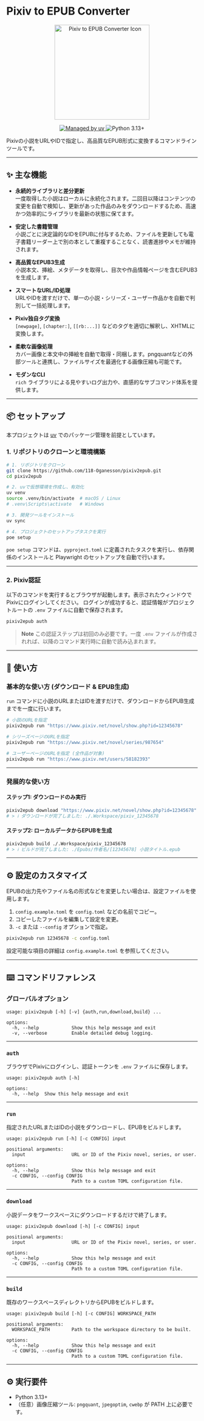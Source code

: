 # Pixiv to EPUB Converter

<!-- markdownlint-disable MD033 -->
<p align="center">
  <img src="./pixiv2epub_icon.svg" alt="Pixiv to EPUB Converter Icon" width="250">
</p>

<p align="center">
  <!-- Badges -->
  <a href="https://github.com/astral-sh/uv">
    <img src="https://img.shields.io/badge/managed%20by-uv-black.svg?style=flat&labelColor=black" alt="Managed by uv">
  </a>
  <img src="https://img.shields.io/badge/python-3.13%2B-blue.svg?style=flat" alt="Python 3.13+">
</p>

Pixivの小説をURLやIDで指定し、高品質なEPUB形式に変換するコマンドラインツールです。

---

## ✨ 主な機能

- **永続的ライブラリと差分更新**  
  一度取得した小説はローカルに永続化されます。二回目以降はコンテンツの変更を自動で検知し、更新があった作品のみをダウンロードするため、高速かつ効率的にライブラリを最新の状態に保てます。

- **安定した書籍管理**  
  小説ごとに決定論的なIDをEPUBに付与するため、ファイルを更新しても電子書籍リーダー上で別の本として重複することなく、読書進捗やメモが維持されます。

- **高品質なEPUB3生成**  
  小説本文、挿絵、メタデータを取得し、目次や作品情報ページを含むEPUB3を生成します。

- **スマートなURL/ID処理**  
  URLやIDを渡すだけで、単一の小説・シリーズ・ユーザー作品かを自動で判別して一括処理します。

- **Pixiv独自タグ変換**  
  `[newpage]`, `[chapter:]`, `[[rb:...]]` などのタグを適切に解釈し、XHTMLに変換します。

- **柔軟な画像処理**  
  カバー画像と本文中の挿絵を自動で取得・同梱します。pngquantなどの外部ツールと連携し、ファイルサイズを最適化する画像圧縮も可能です。

- **モダンなCLI**  
  `rich` ライブラリによる見やすいログ出力や、直感的なサブコマンド体系を提供します。

---

## 📦 セットアップ

本プロジェクトは [uv](https://github.com/astral-sh/uv) でのパッケージ管理を前提としています。

### 1. リポジトリのクローンと環境構築

```bash
# 1. リポジトリをクローン
git clone https://github.com/118-Oganesson/pixiv2epub.git
cd pixiv2epub

# 2. uvで仮想環境を作成し、有効化
uv venv
source .venv/bin/activate  # macOS / Linux
# .venv\Scripts\activate   # Windows

# 3. 開発ツールをインストール
uv sync

# 4. プロジェクトのセットアップタスクを実行
poe setup
```

`poe setup` コマンドは、`pyproject.toml` に定義されたタスクを実行し、依存関係のインストールと Playwright のセットアップを自動で行います。

---

### 2. Pixiv認証

以下のコマンドを実行するとブラウザが起動します。表示されたウィンドウでPixivにログインしてください。
ログインが成功すると、認証情報がプロジェクトルートの `.env` ファイルに自動で保存されます。

```bash
pixiv2epub auth
```

> **Note**
> この認証ステップは初回のみ必要です。一度 `.env` ファイルが作成されれば、以降のコマンド実行時に自動で読み込まれます。

---

## 🚀 使い方

### 基本的な使い方 (ダウンロード & EPUB生成)

`run` コマンドに小説のURLまたはIDを渡すだけで、ダウンロードからEPUB生成までを一度に行います。

```bash
# 小説のURLを指定
pixiv2epub run "https://www.pixiv.net/novel/show.php?id=12345678"

# シリーズページのURLを指定
pixiv2epub run "https://www.pixiv.net/novel/series/987654"

# ユーザーページのURLを指定 (全作品が対象)
pixiv2epub run "https://www.pixiv.net/users/58182393"
```

---

### 発展的な使い方

#### ステップ1: ダウンロードのみ実行

```bash
pixiv2epub download "https://www.pixiv.net/novel/show.php?id=12345678"
# > ℹ️ ダウンロードが完了しました: ./.Workspace/pixiv_12345678
```

#### ステップ2: ローカルデータからEPUBを生成

```bash
pixiv2epub build ./.Workspace/pixiv_12345678
# > ℹ️ ビルドが完了しました: ./Epubs/作者名/[12345678] 小説タイトル.epub
```

---

## ⚙️ 設定のカスタマイズ

EPUBの出力先やファイル名の形式などを変更したい場合は、設定ファイルを使用します。

1. `config.example.toml` を `config.toml` などの名前でコピー。
2. コピーしたファイルを編集して設定を変更。
3. `-c` または `--config` オプションで指定。

```bash
pixiv2epub run 12345678 -c config.toml
```

設定可能な項目の詳細は `config.example.toml` を参照してください。

---

## ⌨️ コマンドリファレンス

### グローバルオプション

```text
usage: pixiv2epub [-h] [-v] {auth,run,download,build} ...

options:
  -h, --help            Show this help message and exit
  -v, --verbose         Enable detailed debug logging.
```

---

### `auth`

ブラウザでPixivにログインし、認証トークンを `.env` ファイルに保存します。

```text
usage: pixiv2epub auth [-h]

options:
  -h, --help  Show this help message and exit
```

---

### `run`

指定されたURLまたはIDの小説をダウンロードし、EPUBをビルドします。

```text
usage: pixiv2epub run [-h] [-c CONFIG] input

positional arguments:
  input                 URL or ID of the Pixiv novel, series, or user.

options:
  -h, --help            Show this help message and exit
  -c CONFIG, --config CONFIG
                        Path to a custom TOML configuration file.
```

---

### `download`

小説データをワークスペースにダウンロードするだけで終了します。

```text
usage: pixiv2epub download [-h] [-c CONFIG] input

positional arguments:
  input                 URL or ID of the Pixiv novel, series, or user.

options:
  -h, --help            Show this help message and exit
  -c CONFIG, --config CONFIG
                        Path to a custom TOML configuration file.
```

---

### `build`

既存のワークスペースディレクトリからEPUBをビルドします。

```text
usage: pixiv2epub build [-h] [-c CONFIG] WORKSPACE_PATH

positional arguments:
  WORKSPACE_PATH        Path to the workspace directory to be built.

options:
  -h, --help            Show this help message and exit
  -c CONFIG, --config CONFIG
                        Path to a custom TOML configuration file.
```

---

## ⚙️ 実行要件

- Python 3.13+
- （任意）画像圧縮ツール: `pngquant`, `jpegoptim`, `cwebp` が PATH 上に必要です。
